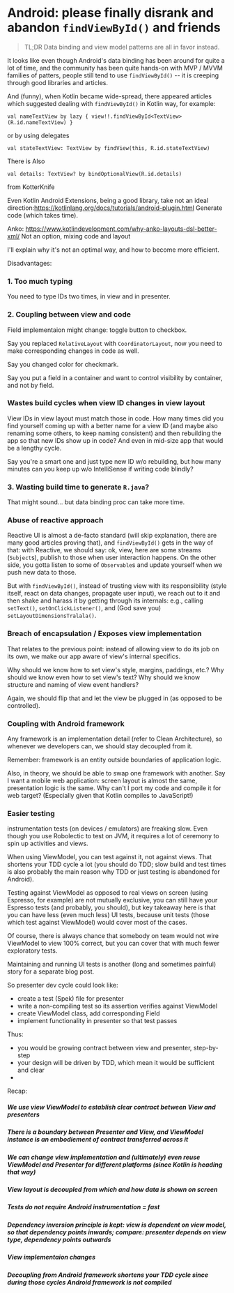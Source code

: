 Android: please finally disrank and abandon `findViewById()` and friends
=======

> TL;DR Data binding and view model patterns are all in favor instead.

It looks like even though Android's data binding has been around for quite a lot of time, and the community has been quite hands-on with MVP / MVVM families of patters, people still tend to use `findViewById()` -- it is creeping through good libraries and articles.

And (funny), when Kotlin became wide-spread, there appeared articles which suggested dealing with `findViewById()` in Kotlin way, for example:

```
val nameTextView by lazy { view!!.findViewById<TextView>(R.id.nameTextView) }
```

or by using delegates

```
val stateTextView: TextView by findView(this, R.id.stateTextView)
```

There is Also

```
val details: TextView? by bindOptionalView(R.id.details)
```

from KotterKnife

Even Kotlin Android Extensions, being a good library, take not an ideal direction:https://kotlinlang.org/docs/tutorials/android-plugin.html
Generate code (which takes time).

Anko: https://www.kotlindevelopment.com/why-anko-layouts-dsl-better-xml/
Not an option, mixing code and layout


I'll explain why it's not an optimal way, and how to become more efficient.

Disadvantages:

### 1. Too much typing

You need to type IDs two times, in view and in presenter.



### 2. Coupling between view and code

Field implementaion might change: toggle button to checkbox.

Say you replaced `RelativeLayout` with `CoordinatorLayout`, now you need to make corresponding changes in code as well.

Say you changed color for checkmark.

Say you put a field in a container and want to control visibility by container, and not by field.

### Wastes build cycles when view ID changes in view layout

View IDs in view layout must match those in code. How many times did you find yourself coming up with a better name for a view ID (and maybe also renaming some others, to keep naming consistent) and then rebuilding the app so that new IDs show up in code? And even in mid-size app that would be a lengthy cycle.

Say you're a smart one and just type new ID w/o rebuilding, but how many minutes can you keep up w/o IntelliSense if writing code blindly?

### 3. Wasting build time to generate `R.java`?

That might sound... but data binding proc can take more time.

### Abuse of reactive approach

Reactive UI is almost a de-facto standard (will skip explanation, there are many good articles proving that), and `findViewById()` gets in the way of that:
with Reactive, we should say: ok, view, here are some streams (`Subject`s), publish to those when user interaction happens. On the other side, you gotta listen to some of `Observable`s and update yourself when we push new data to those.

But with `findViewById()`, instead of trusting view with its responsibility (style itself, react on data changes, propagate user input), we reach out to it and then shake and harass it by getting through its internals: e.g., calling `setText()`, `setOnClickListener()`, and (God save you) `setLayoutDimensionsTralala()`.

### Breach of encapsulation / Exposes view implementation

That relates to the previous point: instead of allowing view to do its job on its own, we make our app aware of view's internal specifics.

Why should we know how to set view's style, margins, paddings, etc.?
Why should we know even how to set view's text?
Why should we know structure and naming of view event handlers?

Again, we should flip that and let the view be plugged in (as opposed to be controlled).


### Coupling with Android framework

Any framework is an implementation detail (refer to Clean Architecture), so whenever we developers can, we should stay decoupled from it.

Remember: framework is an entity outside boundaries of application logic.

Also, in theory, we should be able to swap one framework with another.
Say I want a mobile web application: screen layout is almost the same, presentation logic is the same. Why can't I port my code and compile it for web target? (Especially given that Kotlin compiles to JavaScript!)


### Easier testing

instrumentation tests (on devices / emulators) are freaking slow. Even though you use Robolectic to test on JVM, it requires a lot of ceremony to spin up activities and views.

When using ViewModel, you can test against it, not against views.
That shortens your TDD cycle a lot (you should do TDD; slow build and test times is also probably the main reason why TDD or just testing is abandoned for Android).

Testing against ViewModel as opposed to real views on screen (using Espresso, for example) are not mutually exclusive, you can still have your Espresso tests (and probably, you should), but key takeaway here is that you can have less (even much less) UI tests, because unit tests (those which test against ViewModel) would cover most of the cases.

Of course, there is always chance that somebody on team would not wire ViewModel to view 100% correct, but you can cover that with much fewer exploratory tests.

Maintaining and running UI tests is another (long and sometimes painful) story for a separate blog post.

So presenter dev cycle could look like:
- create a test (Spek) file for presenter
- write a non-compiling test so its assertion verifies against ViewModel
- create ViewModel class, add corresponding Field
- implement functionality in presenter so that test passes

Thus:
- you would be growing contract between view and presenter, step-by-step
- your design will be driven by TDD, which mean it would be sufficient and clear
-

Recap:

##### We use view ViewModel to establish clear contract between View and presenters

##### There is a boundary between Presenter and View, and ViewModel instance is an embodiement of contract transferred across it

##### We can change view implementation and (ultimately) even reuse ViewModel and Presenter for different platforms (since Kotlin is heading that way)

##### View layout is decoupled from which and how data is shown on screen

##### Tests do not require Android instrumentation = fast

##### Dependency inversion principle is kept: view is dependent on view model, so that dependency points inwards; compare: presenter depends on view type, dependency points outwards

##### View implementaion changes

##### Decoupling from Android framework shortens your TDD cycle since during those cycles Android framework is not compiled
